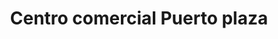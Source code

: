 ---
title: "Centro comercial Puerto plaza"
url: /puerto-la-cruz/centro-comercial-puerto-plaza/
shop: centro comercial
---